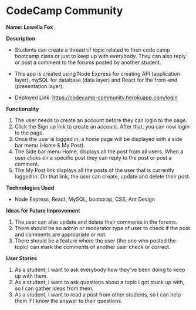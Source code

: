 # CodeCamp Community

**Name: Lowella Fox**

**Description** 
* Students can create a thread of topic related to their code camp bootcamp class or just to keep up with everybody. They can also reply or post a comment to the forums posted by another student.

* This app is created using Node Express for creating API (application layer), mySQL for database (data layer) and React for the front-end (presentation layer).

* Deployed Link: https://codecamp-community.herokuapp.com/login


**Functionality** 
1. The user needs to create an account before they can login to the page.
2. Click the Sign up link to create an account. After that, you can now login to the page.
3. Once the user is logged in, a home page will be displayed with a side bar menu (Home & My Post).
4. The Side bar menu Home, displays all the post from all users. When a user clicks on a specific post they can reply to the post or post a comment.
5. The My Post link displays all the posts of the user that is currently logged in. On that link, the user can create, update and delete their post.

**Technologies Used** 
* Node Express, React, MySQL, bootstrap, CSS, Ant Design

**Ideas for Future Improvement**
 1. The user can also update and delete their comments in the forums.
 2. There should be an admin or moderator type of user to check if the post and comments are appropriate or not.
 3. There should be a feature where the user (the one who posted the topic) can mark the comments of another user check or correct.

**User Stories**
1. As a student, I want to ask everybody how they've been doing to keep up with them.
2. As a student, I want to ask questions about a topic I got stuck up with, so I can gather ideas from them.
3. As a student, I want to read a post from other students, so I can help them if I know the answer to their questions.
